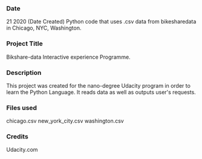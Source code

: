 ### Date
21 2020 (Date Created)
Python code that uses .csv data from bikesharedata in Chicago, NYC, Washington.

### Project Title
Bikshare-data Interactive experience Programme.

### Description
This project was created for the nano-degree Udacity program in order to learn the Python Language. It reads data as well as outputs user's requests.

### Files used
chicago.csv
new_york_city.csv
washington.csv

### Credits
Udacity.com
